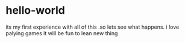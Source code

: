 # hello-world
its my first experience with all of this .so lets see what happens. i love palying games 
it will be fun to lean new thing

